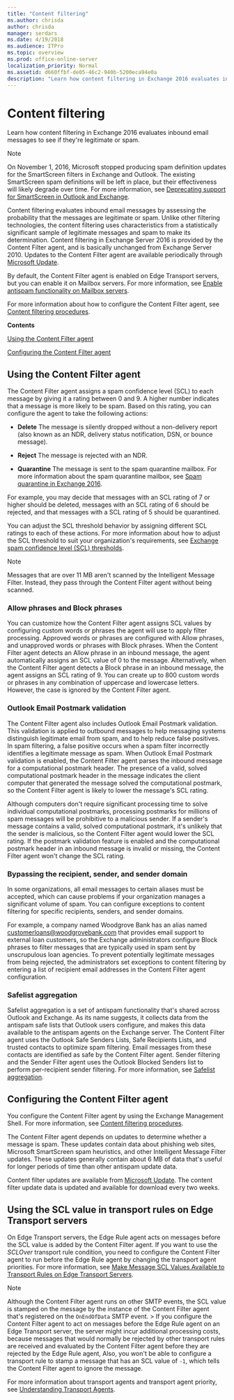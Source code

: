 ```yaml
---
title: "Content filtering"
ms.author: chrisda
author: chrisda
manager: serdars
ms.date: 4/19/2018
ms.audience: ITPro
ms.topic: overview
ms.prod: office-online-server
localization_priority: Normal
ms.assetid: d660ffbf-de05-46c2-940b-5200eca94e0a
description: "Learn how content filtering in Exchange 2016 evaluates inbound email messages to see if they're legitimate or spam."
---
```


# Content filtering

Learn how content filtering in Exchange 2016 evaluates inbound email messages to see if they're legitimate or spam.
  
> [!NOTE]
> On November 1, 2016, Microsoft stopped producing spam definition updates for the SmartScreen filters in Exchange and Outlook. The existing SmartScreen spam definitions will be left in place, but their effectiveness will likely degrade over time. For more information, see [Deprecating support for SmartScreen in Outlook and Exchange](https://go.microsoft.com/fwlink/p/?linkid=835894). 
  
Content filtering evaluates inbound email messages by assessing the probability that the messages are legitimate or spam. Unlike other filtering technologies, the content filtering uses characteristics from a statistically significant sample of legitimate messages and spam to make its determination. Content filtering in Exchange Server 2016 is provided by the Content Filter agent, and is basically unchanged from Exchange Server 2010. Updates to the Content Filter agent are available periodically through [Microsoft Update](https://go.microsoft.com/fwlink/p/?linkId=54836).
  
By default, the Content Filter agent is enabled on Edge Transport servers, but you can enable it on Mailbox servers. For more information, see [Enable antispam functionality on Mailbox servers](enable-antispam-functionality-on-mailbox-servers.md).
  
For more information about how to configure the Content Filter agent, see [Content filtering procedures](procedures.md).
  
 **Contents**
  
[Using the Content Filter agent](content-filtering.md#Using)
  
[Configuring the Content Filter agent](content-filtering.md#Configuring)
  
## Using the Content Filter agent
<a name="Using"> </a>

The Content Filter agent assigns a spam confidence level (SCL) to each message by giving it a rating between 0 and 9. A higher number indicates that a message is more likely to be spam. Based on this rating, you can configure the agent to take the following actions:
  
- **Delete** The message is silently dropped without a non-delivery report (also known as an NDR, delivery status notification, DSN, or bounce message).
    
- **Reject** The message is rejected with an NDR. 
    
- **Quarantine** The message is sent to the spam quarantine mailbox. For more information about the spam quarantine mailbox, see [Spam quarantine in Exchange 2016](spam-quarantine.md).
    
For example, you may decide that messages with an SCL rating of 7 or higher should be deleted, messages with an SCL rating of 6 should be rejected, and that messages with a SCL rating of 5 should be quarantined.
  
You can adjust the SCL threshold behavior by assigning different SCL ratings to each of these actions. For more information about how to adjust the SCL threshold to suit your organization's requirements, see [Exchange spam confidence level (SCL) thresholds](spam-confidence-level-thresholds.md).
  
> [!NOTE]
> Messages that are over 11 MB aren't scanned by the Intelligent Message Filter. Instead, they pass through the Content Filter agent without being scanned. 
  
### Allow phrases and Block phrases

You can customize how the Content Filter agent assigns SCL values by configuring custom words or phrases the agent will use to apply filter processing. Approved words or phrases are configured with Allow phrases, and unapproved words or phrases with Block phrases. When the Content Filter agent detects an Allow phrase in an inbound message, the agent automatically assigns an SCL value of 0 to the message. Alternatively, when the Content Filter agent detects a Block phrase in an inbound message, the agent assigns an SCL rating of 9. You can create up to 800 custom words or phrases in any combination of uppercase and lowercase letters. However, the case is ignored by the Content Filter agent.
  
### Outlook Email Postmark validation

The Content Filter agent also includes Outlook Email Postmark validation. This validation is applied to outbound messages to help messaging systems distinguish legitimate email from spam, and to help reduce false positives. In spam filtering, a false positive occurs when a spam filter incorrectly identifies a legitimate message as spam. When Outlook Email Postmark validation is enabled, the Content Filter agent parses the inbound message for a computational postmark header. The presence of a valid, solved computational postmark header in the message indicates the client computer that generated the message solved the computational postmark, so the Content Filter agent is likely to lower the message's SCL rating. 
  
Although computers don't require significant processing time to solve individual computational postmarks, processing postmarks for millions of spam messages will be prohibitive to a malicious sender. If a sender's message contains a valid, solved computational postmark, it's unlikely that the sender is malicious, so the Content Filter agent would lower the SCL rating. If the postmark validation feature is enabled and the computational postmark header in an inbound message is invalid or missing, the Content Filter agent won't change the SCL rating.
  
### Bypassing the recipient, sender, and sender domain

In some organizations, all email messages to certain aliases must be accepted, which can cause problems if your organization manages a significant volume of spam. You can configure exceptions to content filtering for specific recipients, senders, and sender domains.
  
For example, a company named Woodgrove Bank has an alias named customerloans@woodgrovebank.com that provides email support to external loan customers, so the Exchange administrators configure Block phrases to filter messages that are typically used in spam sent by unscrupulous loan agencies. To prevent potentially legitimate messages from being rejected, the administrators set exceptions to content filtering by entering a list of recipient email addresses in the Content Filter agent configuration.
  
### Safelist aggregation

Safelist aggregation is a set of antispam functionality that's shared across Outlook and Exchange. As its name suggests, it collects data from the antispam safe lists that Outlook users configure, and makes this data available to the antispam agents on the Exchange server. The Content Filter agent uses the Outlook Safe Senders Lists, Safe Recipients Lists, and trusted contacts to optimize spam filtering. Email messages from these contacts are identified as safe by the Content Filter agent. Sender filtering and the Sender Filter agent uses the Outlook Blocked Senders list to perform per-recipient sender filtering. For more information, see [Safelist aggregation](safelist-aggregation.md).
  
## Configuring the Content Filter agent
<a name="Configuring"> </a>

You configure the Content Filter agent by using the Exchange Management Shell. For more information, see [Content filtering procedures](procedures.md).
  
The Content Filter agent depends on updates to determine whether a message is spam. These updates contain data about phishing web sites, Microsoft SmartScreen spam heuristics, and other Intelligent Message Filter updates. These updates generally contain about 6 MB of data that's useful for longer periods of time than other antispam update data.
  
Content filter updates are available from [Microsoft Update](https://go.microsoft.com/fwlink/p/?linkid=54836). The content filter update data is updated and available for download every two weeks.
  
## Using the SCL value in transport rules on Edge Transport servers
<a name="SCL"> </a>

On Edge Transport servers, the Edge Rule agent acts on messages before the SCL value is added by the Content Filter agent. If you want to use the  _SCLOver_ transport rule condition, you need to configure the Content Filter agent to run before the Edge Rule agent by changing the transport agent priorities. For more information, see [Make Message SCL Values Available to Transport Rules on Edge Transport Servers](http://technet.microsoft.com/library/67627c31-7b6f-4359-9671-7453c6ea9b73.aspx).
  
> [!NOTE]
> Although the Content Filter agent runs on other SMTP events, the SCL value is stamped on the message by the instance of the Content Filter agent that's registered on the  `OnEndOfData` SMTP event. > If you configure the Content Filter agent to act on messages before the Edge Rule agent on an Edge Transport server, the server might incur additional processing costs, because messages that would normally be rejected by other transport rules are received and evaluated by the Content Filter agent before they are rejected by the Edge Rule agent, Also, you won't be able to configure a transport rule to stamp a message that has an SCL value of  `-1`, which tells the Content Filter agent to ignore the message. 
  
For more information about transport agents and transport agent priority, see [Understanding Transport Agents](http://technet.microsoft.com/library/e7389d63-3172-40d5-bf53-0d7cd7e78340.aspx).
  

